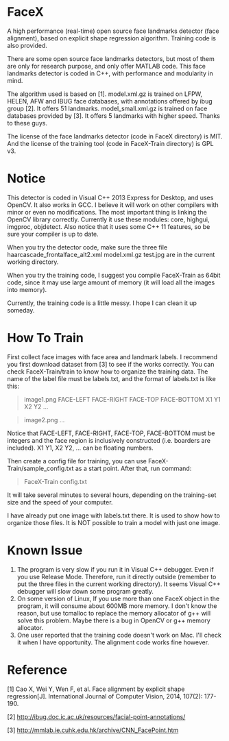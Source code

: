 FaceX
=====

A high performance (real-time) open source face landmarks detector (face alignment), based on explicit shape regression algorithm. Training code is also provided.

There are some open source face landmarks detectors, but most of them are only for research purpose, and only offer MATLAB code. This face landmarks detector is coded in C++, with performance and modularity in mind.

The algorithm used is based on [1].  model.xml.gz is trained on LFPW, HELEN, AFW and IBUG face databases, with annotations offered by ibug group [2].  It offers 51 landmarks. model_small.xml.gz is trained on face databases provided by [3].  It offers 5 landmarks with higher speed. Thanks to these guys.

The license of the face landmarks detector (code in FaceX directory) is MIT. And the license of the training tool (code in FaceX-Train directory) is GPL v3.

Notice
====

This detector is coded in Visual C++ 2013 Express for Desktop, and uses OpenCV. It also works in GCC. I believe it will work on other compilers with minor or even no modifications. The most important thing is linking the OpenCV library correctly. Currently it use these modules: core, highgui, imgproc, objdetect. Also notice that it uses some C++ 11 features, so be sure your compiler is up to date.

When you try the detector code, make sure the three file haarcascade_frontalface_alt2.xml model.xml.gz test.jpg are in the current working directory.

When you try the training code, I suggest you compile FaceX-Train as 64bit code, since it may use large amount of memory (it will load all the images into memory).

Currently, the training code is a little messy. I hope I can clean it up someday.

How To Train
====

First collect face images with face area and landmark labels. I recommend you first download dataset from [3] to see if the works correctly. You can check FaceX-Train/train to know how to organize the training data. The name of the label file must be labels.txt, and the format of labels.txt is like this:

> image1.png FACE-LEFT FACE-RIGHT FACE-TOP FACE-BOTTOM X1 Y1 X2 Y2 ...

> image2.png ...

Notice that FACE-LEFT, FACE-RIGHT, FACE-TOP, FACE-BOTTOM must be integers and the face region is inclusively constructed (i.e. boarders are included). X1 Y1, X2 Y2, ... can be floating numbers.

Then create a config file for training, you can use FaceX-Train/sample_config.txt as a start point. After that, run command:

> FaceX-Train config.txt

It will take several minutes to several hours, depending on the training-set size and the speed of your computer.

I have already put one image with labels.txt there. It is used to show how to organize those files. It is NOT possible to train a model with just one image.

Known Issue
====

1. The program is very slow if you run it in Visual C++ debugger. Even if you use Release Mode. Therefore, run it directly outside (remember to put the three files in the current working directory). It seems Visual C++ debugger will slow down some program greatly.
2. On some version of Linux, If you use more than one FaceX object in the program, it will consume about 600MB more memory. I don't know the reason, but use tcmalloc to replace the memory allocator of g++ will solve this problem. Maybe there is a bug in OpenCV or g++ memory allocator.
3. One user reported that the training code doesn't work on Mac. I'll check it when I have opportunity. The alignment code works fine however.

Reference
====

[1] Cao X, Wei Y, Wen F, et al. Face alignment by explicit shape regression[J]. International Journal of Computer Vision, 2014, 107(2): 177-190.

[2] http://ibug.doc.ic.ac.uk/resources/facial-point-annotations/

[3] http://mmlab.ie.cuhk.edu.hk/archive/CNN_FacePoint.htm
